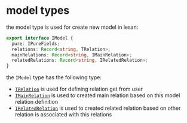 # model types
the model type is used for create new model in lesan:

```ts
export interface IModel {
  pure: IPureFields;
  relations: Record<string, TRelation>;
  mainRelations: Record<string, IMainRelation>;
  relatedRelations: Record<string, IRelatedRelation>;
}
```

the `IModel` type has the following type:
- [`TRelation`](./model/TRelation.md) is used for defining relation get from user
- [`IMainRelation`](./model/IMainRelation.md) is used to created main relation based on this model relation definition
- [`IRelatedRelation`](./model/IRelatedRelation.md) is used to created related relation based on other relation is associated with this relations

